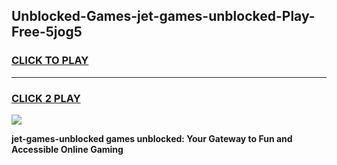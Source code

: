 
## Unblocked-Games-jet-games-unblocked-Play-Free-5jog5
<h3>
<a href="https://premium76.site?title=jet-games-unblocked&ref=20A">CLICK TO PLAY</a></h3>
<hr>

<h3>
<a href="https://premium76.site?title=jet-games-unblocked&ref=20A">CLICK 2 PLAY</a>
  
</h3>

<a href="https://premium76.site?title=jet-games-unblocked&ref=20A"><img src="https://clearcache.store/games.png"></a>


**jet-games-unblocked games unblocked: Your Gateway to Fun and Accessible Online Gaming**
